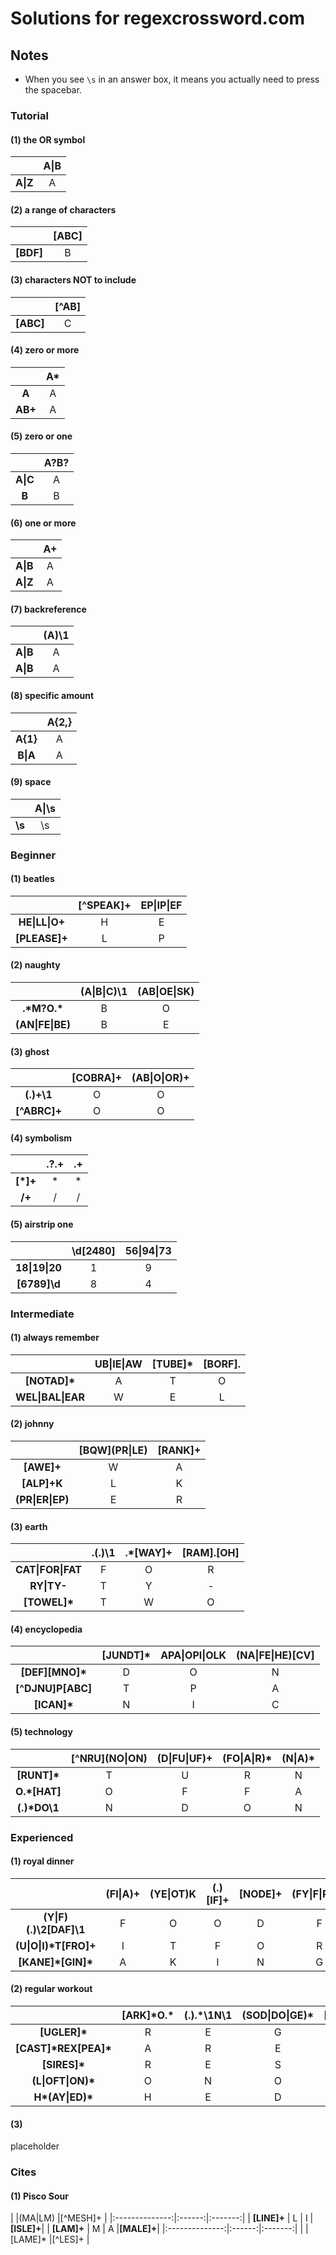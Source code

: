 # Solutions for regexcrossword.com

## Notes

* When you see `\s` in an answer box, it means you actually need to press the spacebar.

### Tutorial

#### (1) the OR symbol

|                 | A&#124;B |
|:---------------:|:--------:|
| <b>A&#124;Z</b> | A        |

#### (2) a range of characters

|              | [ABC] |
|:------------:|:-----:|
| <b>[BDF]</b> | B     |

#### (3) characters NOT to include

|              | [^AB] |
|:------------:|:-----:|
| <b>[ABC]</b> | C     |

#### (4) zero or more

|            | A* |
|:----------:|:--:|
| <b>A</b>   | A  |
| <b>AB+</b> | A  |

#### (5) zero or one

|                 | A?B? |
|:---------------:|:----:|
| <b>A&#124;C</b> | A    |
| <b>B</b>        | B    |

#### (6) one or more

|                 | A+ |
|:---------------:|:--:|
| <b>A&#124;B</b> | A  |
| <b>A&#124;Z</b> | A  |

#### (7) backreference

|                 | (A)\1 |
|:---------------:|:-----:|
| <b>A&#124;B</b> | A     |
| <b>A&#124;B</b> | A     |

#### (8) specific amount

|                 | A{2,} |
|:---------------:|:-----:|
| <b>A{1}</b>     | A     |
| <b>B&#124;A</b> | A     |

#### (9) space

|           | A&#124;\s |
|:---------:|:---------:|
| <b>\s</b> | \s        |

### Beginner

#### (1) beatles

|                           | [^SPEAK]+ | EP&#124;IP&#124;EF |
|:-------------------------:|:---------:|:------------------:|
| <b>HE&#124;LL&#124;O+</b> | H         | E                  |
| <b>[PLEASE]+</b>          | L         | P                  |

#### (2) naughty

|                             | (A&#124;B&#124;C)\1 | (AB&#124;OE&#124;SK) |
|:---------------------------:|:-------------------:|:--------------------:|
| <b>.&#42;M?O.&#42;</b>      | B                   | O                    |
| <b>(AN&#124;FE&#124;BE)</b> | B                   | E                    |

#### (3) ghost

|                 | [COBRA]+ | (AB&#124;O&#124;OR)+ |
|:---------------:|:--------:|:--------------------:|
| <b>(.)+\1</b>   | O        | O                    |
| <b>[^ABRC]+</b> | O        | O                    |

#### (4) symbolism

|             | .?.+ | .+ |
|:-----------:|:----:|:--:|
| <b>[*]+</b> | *    | *  |
| <b>/+</b>   | /    | /  |

#### (5) airstrip one

|                           | \d[2480] | 56&#124;94&#124;73 |
|:-------------------------:|:--------:|:------------------:|
| <b>18&#124;19&#124;20</b> | 1        | 9                  |
| <b>[6789]\d</b>           | 8        | 4                  |

### Intermediate

#### (1) always remember

|                              | UB&#124;IE&#124;AW | [TUBE]* | [BORF]. |
|:----------------------------:|:------------------:|:-------:|:-------:|
| <b>[NOTAD]*</b>              | A                  | T       | O       |
| <b>WEL&#124;BAL&#124;EAR</b> | W                  | E       | L       |

#### (2) johnny

|                             | [BQW]&#40;PR&#124;LE) | [RANK]+ |
|:---------------------------:|:---------------------:|:-------:|
| <b>[AWE]+</b>               | W                     | A       |
| <b>[ALP]+K</b>              | L                     | K       |
| <b>(PR&#124;ER&#124;EP)</b> | E                     | R       |

#### (3) earth

|                              | .(.)\1 | .*[WAY]+ | [RAM].[OH] |
|:----------------------------:|:------:|:--------:|:----------:|
| <b>CAT&#124;FOR&#124;FAT</b> | F      | O        | R          |
| <b>RY&#124;TY\-</b>          | T      | Y        | -          |
| <b>[TOWEL]*</b>              | T      | W        | O          |

#### (4) encyclopedia

|                      | [JUNDT]* | APA&#124;OPI&#124;OLK | (NA&#124;FE&#124;HE)[CV] |
|:--------------------:|:--------:|:---------------------:|:------------------------:|
| <b>[DEF][MNO]*</b>   | D        | O                     | N                        |
| <b>[^DJNU]P[ABC]</b> | T        | P                     | A                        |
| <b>[ICAN]*</b>       | N        | I                     | C                        |

#### (5) technology

|                 | [^NRU]&#40;NO&#124;ON) | (D&#124;FU&#124;UF)+ | (FO&#124;A&#124;R)* | (N&#124;A)* |
|:---------------:|:----------------------:|:--------------------:|:-------------------:|:-----------:|
| <b>[RUNT]*</b>  | T                      | U                    | R                   | N           |
| <b>O.*[HAT]</b> | O                      | F                    | F                   | A           |
| <b>(.)*DO\1</b> | N                      | D                    | O                   | N           |

### Experienced

#### (1) royal dinner

|                                  | (FI&#124;A)+ | (YE&#124;OT)K | (.)[IF]+ | [NODE]+ | (FY&#124;F&#124;RG)+ |
|:--------------------------------:|:------------:|:-------------:|:--------:|:-------:|:--------------------:|
| <b>(Y&#124;F)(.)\2[DAF]\1</b>    | F            | O             | O        | D       | F                    |
| <b>(U&#124;O&#124;I)*T[FRO]+</b> | I            | T             | F        | O       | R                    |
| <b>[KANE]&#42;[GIN]*</b>         | A            | K             | I        | N       | G                    |

#### (2) regular workout

|                              |[ARK]&#42;O.&#42;|(.).&#42;\1N\1|(SOD&#124;DO&#124;GE)&#42;|[FAXUS]&#42;|[LOPITY]&#42;|
|:----------------------------:|:---------------:|:------------:|:------------------------:|:----------:|:-----------:|
| <b>[UGLER]*</b>              | R               | E            | G                        | U          | L           |
| <b>[CAST]&#42;REX[PEA]*</b>  | A               | R            | E                        | X          | P           |
| <b>[SIRES]*</b>              | R               | E            | S                        | S          | I           |
| <b>(L&#124;OFT&#124;ON)*</b> | O               | N            | O                        | F          | T           |
| <b>H&#42;(AY&#124;ED)*</b>   | H               | E            | D                        | A          | Y           |

#### (3) 
placeholder

### Cites

#### (1) Pisco Sour

|                |(MA|LM) |[^MESH]+ |
|:--------------:|:------:|:-------:|
| <b>[LINE]+</b> | L      | I       |<b>[ISLE]+</b>|
| <b>[LAM]+</b>  | M      | A       |<b>[MALE]+</b>|
|:--------------:|:------:|:-------:|
|                |[LAME]* |[^LES]+  |
